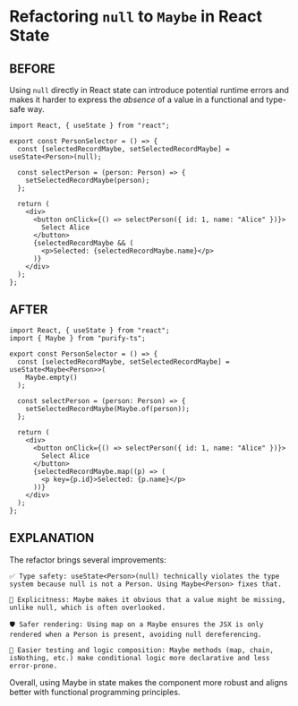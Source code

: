 # Refactoring `null` to `Maybe` in React State

## BEFORE

Using `null` directly in React state can introduce potential runtime errors and makes it harder to express the *absence* of a value in a functional and type-safe way.

```tsx
import React, { useState } from "react";

export const PersonSelector = () => {
  const [selectedRecordMaybe, setSelectedRecordMaybe] = useState<Person>(null);

  const selectPerson = (person: Person) => {
    setSelectedRecordMaybe(person);
  };

  return (
    <div>
      <button onClick={() => selectPerson({ id: 1, name: "Alice" })}>
        Select Alice
      </button>
      {selectedRecordMaybe && (
        <p>Selected: {selectedRecordMaybe.name}</p>
      )}
    </div>
  );
};
```

## AFTER

```tsx
import React, { useState } from "react";
import { Maybe } from "purify-ts";

export const PersonSelector = () => {
  const [selectedRecordMaybe, setSelectedRecordMaybe] = useState<Maybe<Person>>(
    Maybe.empty()
  );

  const selectPerson = (person: Person) => {
    setSelectedRecordMaybe(Maybe.of(person));
  };

  return (
    <div>
      <button onClick={() => selectPerson({ id: 1, name: "Alice" })}>
        Select Alice
      </button>
      {selectedRecordMaybe.map((p) => (
        <p key={p.id}>Selected: {p.name}</p>
      ))}
    </div>
  );
};
```

## EXPLANATION

The refactor brings several improvements:

    ✅ Type safety: useState<Person>(null) technically violates the type system because null is not a Person. Using Maybe<Person> fixes that.

    🧠 Explicitness: Maybe makes it obvious that a value might be missing, unlike null, which is often overlooked.

    🛡 Safer rendering: Using map on a Maybe ensures the JSX is only rendered when a Person is present, avoiding null dereferencing.

    🧪 Easier testing and logic composition: Maybe methods (map, chain, isNothing, etc.) make conditional logic more declarative and less error-prone.

Overall, using Maybe in state makes the component more robust and aligns better with functional programming principles.
